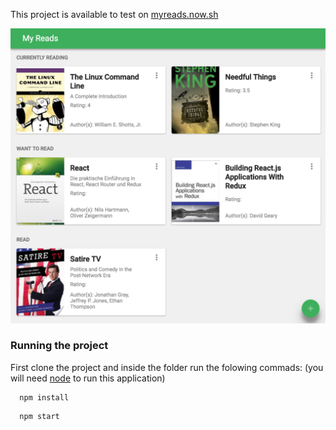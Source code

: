 This project is available to test on [myreads.now.sh](https://myreads.now.sh)  

![My reads screenshot](https://raw.githubusercontent.com/diegogurgel/my-reads/master/public/screenshot.png)  

### Running the project  
First clone the project and inside the folder run the folowing commads:
(you will need [node](https://nodejs.org/en/) to run this application)  
```shell
  npm install
```

```shell
  npm start
```
